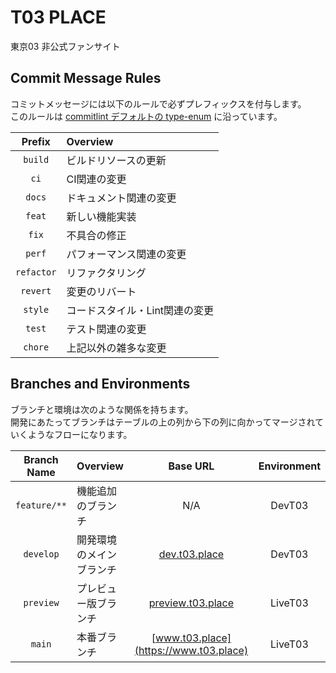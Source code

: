 # T03 PLACE

東京03 非公式ファンサイト

## Commit Message Rules

コミットメッセージには以下のルールで必ずプレフィックスを付与します。  
このルールは [commitlint デフォルトの type-enum](https://github.com/conventional-changelog/commitlint/tree/master/@commitlint/config-conventional#type-enum) に沿っています。

|Prefix|Overview|
|:--:|:--|
|`build`|ビルドリソースの更新|
|`ci`|CI関連の変更|
|`docs`|ドキュメント関連の変更|
|`feat`|新しい機能実装|
|`fix`|不具合の修正|
|`perf`|パフォーマンス関連の変更|
|`refactor`|リファクタリング|
|`revert`|変更のリバート|
|`style`|コードスタイル・Lint関連の変更|
|`test`|テスト関連の変更|
|`chore`|上記以外の雑多な変更|

## Branches and Environments

ブランチと環境は次のような関係を持ちます。  
開発にあたってブランチはテーブルの上の列から下の列に向かってマージされていくようなフローになります。

|Branch Name|Overview|Base URL|Environment|
|:--:|:--|:--:|:--:|
|`feature/**`|機能追加のブランチ|N/A|DevT03|
|`develop`|開発環境のメインブランチ|[dev.t03.place](https://dev.t03.place)|DevT03|
|`preview`|プレビュー版ブランチ|[preview.t03.place](https://preview.t03.place)|LiveT03|
|`main`|本番ブランチ|[www.t03.place](https://www.t03.place)|LiveT03|
